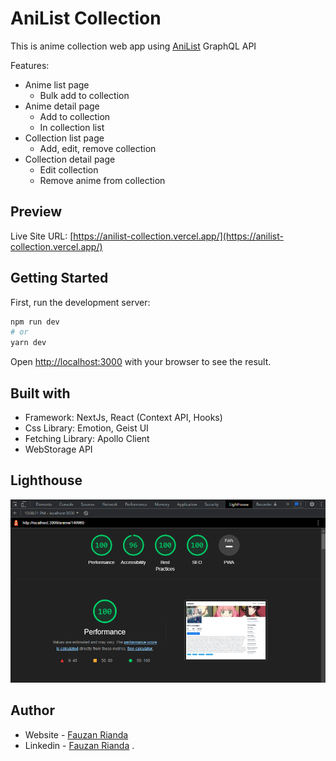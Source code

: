 # AniList Collection

This is anime collection web app using [AniList](https://anilist.gitbook.io/anilist-apiv2-docs/) GraphQL API

Features:

- Anime list page
  - Bulk add to collection
- Anime detail page
  - Add to collection
  - In collection list
- Collection list page
  - Add, edit, remove collection
- Collection detail page
  - Edit collection
  - Remove anime from collection

## Preview

Live Site URL: [https://anilist-collection.vercel.app/](https://anilist-collection.vercel.app/)

## Getting Started

First, run the development server:

```bash
npm run dev
# or
yarn dev
```

Open [http://localhost:3000](http://localhost:3000) with your browser to see the result.

## Built with

- Framework: NextJs, React (Context API, Hooks)
- Css Library: Emotion, Geist UI
- Fetching Library: Apollo Client
- WebStorage API

## Lighthouse

![](./lighthouse1.png)

## Author

- Website - [Fauzan Rianda](https://fauzanr.github.io)
- Linkedin - [Fauzan Rianda](https://www.linkedin.com/in/fauzanr/)
  .
